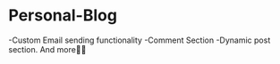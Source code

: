 # Personal-Blog
-Custom Email sending functionality 
-Comment Section
-Dynamic post section. 
And more🧘‍♂️
